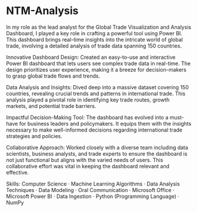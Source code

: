 # NTM-Analysis

In my role as the lead analyst for the Global Trade Visualization and Analysis Dashboard, I played a key role in crafting a powerful tool using Power BI. This dashboard brings real-time insights into the intricate world of global trade, involving a detailed analysis of trade data spanning 150 countries.

Innovative Dashboard Design: Created an easy-to-use and interactive Power BI dashboard that lets users see complex trade data in real-time. The design prioritizes user experience, making it a breeze for decision-makers to grasp global trade flows and trends.

Data Analysis and Insights: Dived deep into a massive dataset covering 150 countries, revealing crucial trends and patterns in international trade. This analysis played a pivotal role in identifying key trade routes, growth markets, and potential trade barriers.

Impactful Decision-Making Tool: The dashboard has evolved into a must-have for business leaders and policymakers. It equips them with the insights necessary to make well-informed decisions regarding international trade strategies and policies.

Collaborative Approach: Worked closely with a diverse team including data scientists, business analysts, and trade experts to ensure the dashboard is not just functional but aligns with the varied needs of users. This collaborative effort was vital in keeping the dashboard relevant and effective.

Skills: Computer Science · Machine Learning Algorithms · Data Analysis Techniques · Data Modeling · Oral Communication · Microsoft Office · Microsoft Power BI · Data Ingestion · Python (Programming Language) · NumPy

